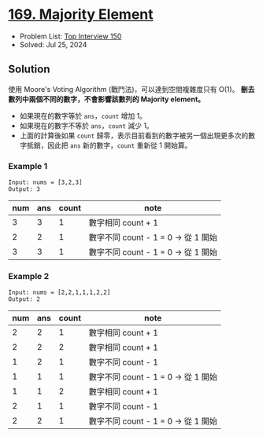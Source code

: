 # [169. Majority Element](https://leetcode.com/problems/majority-element/)

- Problem List: [Top Interview 150](https://leetcode.com/studyplan/top-interview-150/)
- Solved: Jul 25, 2024

## Solution

使用 Moore's Voting Algorithm (戰鬥法)，可以達到空間複雜度只有 O(1)。
**刪去數列中兩個不同的數字，不會影響該數列的 Majority element。**

- 如果現在的數字等於 `ans`，`count` 增加 1。
- 如果現在的數字不等於 `ans`，`count` 減少 1。
- 上面的計算後如果 `count` 歸零，表示目前看到的數字被另一個出現更多次的數字抵銷，因此把 `ans` 新的數字，`count` 重新從 1 開始算。

### Example 1

```text=
Input: nums = [3,2,3]
Output: 3
```

| num | ans | count | note |
| --- | --- | ----- | ---- |
|   3 |   3 |     1 | 數字相同 count + 1 |
|   2 |   2 |     1 | 數字不同 count - 1 = 0 -> 從 1 開始 |
|   3 |   3 |     1 | 數字不同 count - 1 = 0 -> 從 1 開始 |

### Example 2

```text=
Input: nums = [2,2,1,1,1,2,2]
Output: 2

```

| num | ans | count | note |
| --- | --- | ----- | ---- |
|   2 |   2 |     1 | 數字相同 count + 1 |
|   2 |   2 |     2 | 數字相同 count + 1 |
|   1 |   2 |     1 | 數字不同 count - 1 |
|   1 |   1 |     1 | 數字不同 count - 1 = 0 -> 從 1 開始 |
|   1 |   1 |     2 | 數字相同 count + 1 |
|   2 |   1 |     1 | 數字不同 count - 1 |
|   2 |   2 |     1 | 數字不同 count - 1 = 0 -> 從 1 開始 |
